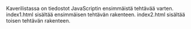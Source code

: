 Kaverilistassa on tiedostot JavaScriptin ensimmäistä tehtävää varten. 
index1.html sisältää ensimmäisen tehtävän rakenteen.
index2.html sisältää toisen tehtävän rakenteen. 

